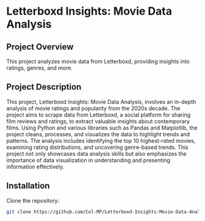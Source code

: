 # Letterboxd Insights: Movie Data Analysis

## Project Overview
This project analyzes movie data from Letterboxd, providing insights into ratings, genres, and more.

## Project Description
This project, Letterboxd Insights: Movie Data Analysis, involves an in-depth analysis of movie ratings and popularity from the 2020s decade. The project aims to scrape data from Letterboxd, a social platform for sharing film reviews and ratings, to extract valuable insights about contemporary films. Using Python and various libraries such as Pandas and Matplotlib, the project cleans, processes, and visualizes the data to highlight trends and patterns. The analysis includes identifying the top 10 highest-rated movies, examining rating distributions, and uncovering genre-based trends. This project not only showcases data analysis skills but also emphasizes the importance of data visualization in understanding and presenting information effectively.

## Installation
Clone the repository:
```bash
git clone https://github.com/Col-MP/Letterboxd-Insights-Movie-Data-Analysis.git
